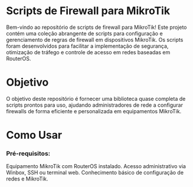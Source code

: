 # Scripts de Firewall para MikroTik

Bem-vindo ao repositório de scripts de firewall para MikroTik! Este projeto contém uma coleção abrangente de scripts para configuração e gerenciamento de regras de firewall em dispositivos MikroTik. Os scripts foram desenvolvidos para facilitar a implementação de segurança, otimização de tráfego e controle de acesso em redes baseadas em RouterOS.

# Objetivo

O objetivo deste repositório é fornecer uma biblioteca quase completa de scripts prontos para uso, ajudando administradores de rede a configurar firewalls de forma eficiente e personalizada em equipamentos MikroTik.

# Como Usar

### Pré-requisitos:
Equipamento MikroTik com RouterOS instalado.
Acesso administrativo via Winbox, SSH ou terminal web.
Conhecimento básico de configuração de redes e MikroTik.
